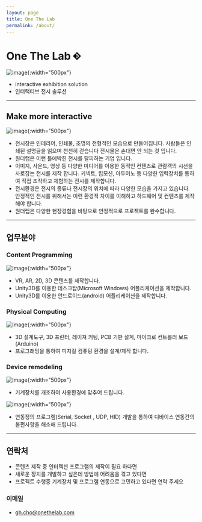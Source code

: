 ```yaml
---
layout: page
title: One The Lab
permalink: /about/
---
```


# One The Lab <a class="nav-item" href="https://github.com/gunug/gunug.github.io/blob/main/_pages/about_us.md" target="_blank"><img width="20px" src="/public/img/Git-Icon-Black.png" /></a>
![image](https://github.com/gunug/gunug.github.io/assets/52345276/991885a8-ae82-4581-b443-c7503d9bf07f){:width="500px"}

* interactive exhibition solution
* 인터랙티브 전시 솔루션

---

## Make more interactive
![image](https://github.com/gunug/gunug.github.io/assets/52345276/5ca17517-92b8-484d-9480-1e11de4b81ae){:width="500px"}

* 전시장은 인테리어, 인쇄물, 조명의 전형적인 모습으로 만들어집니다. 사람들은 인쇄된 설명글을 읽으며 천천히 걷습니다 전시물은 손대면 안 되는 것 입니다.
* 원더랩은 이런 틀에박힌 전시를 탈피하는 기업 입니다.
* 이미지, 사운드, 영상 등 다양한 미디어를 이용한 동적인 컨텐츠로 관람객의 시선을 사로잡는 전시를 제작 합니다. 키넥트, 립모션, 아두이노 등 다양한 입력장치를 통하여 직접 조작하고 체험하는 전시를 제작합니다.
* 전시환경은 전시의 종류나 전시장의 위치에 따라 다양한 모습을 가지고 있습니다. 안정적인 전시를 위해서는 이런 환경적 차이를 이해하고 하드웨어 및 컨텐츠를 제작해야 합니다.
* 원더랩은 다양한 현장경험을 바탕으로 안정적으로 프로젝트를 완수합니다.

---

## 업무분야

### Content Programming
![image](https://github.com/gunug/gunug.github.io/assets/52345276/57d3e669-0699-44f3-9f68-ba27d60fdde0){:width="500px"}
* VR, AR, 2D, 3D 콘텐츠를 제작합니다.
* Unity3D를 이용한 데스크탑(Microsoft Windows) 어플리케이션을 제작합니다.
* Unity3D를 이용한 안드로이드(android) 어플리케이션을 제작합니다.

### Physical Computing
![image](https://github.com/gunug/gunug.github.io/assets/52345276/ef8ceee1-ec35-4ef1-ba06-5e36d1c35a08){:width="500px"}
* 3D 설계도구, 3D 프린터, 레이져 커팅, PCB 기판 설계, 마이크로 컨트롤러 보드(Arduino) 
* 프로그래밍을 통하여 피지컬 컴퓨팅 환경을 설계/제작 합니다.
  
### Device remodeling
![image](https://github.com/gunug/gunug.github.io/assets/52345276/3068de69-c00b-405c-84ad-b643577181d0){:width="500px"}
* 기계장치를 개조하여 사용환경에 맞추어 드립니다.
  
![image](https://github.com/gunug/gunug.github.io/assets/52345276/df6e966a-7a0d-444f-ada3-f2d24236fd3f){:width="500px"}
* 연동정의 프로그램(Serial, Socket , UDP, HID) 개발을 통하여 디바이스 연동간의 불편사항을 해소해 드립니다.

---

## 연락처
* 콘텐츠 제작 중 인터렉션 프로그램의 제작이 필요 하다면
* 새로운 장치를 개발하고 싶은데 방법에 어려움을 겪고 있다면
* 프로젝트 수행중 기계장치 및 프로그램 연동으로 고민하고 있다면
연락 주세요

### 이메일
* gh.cho@onethelab.com
